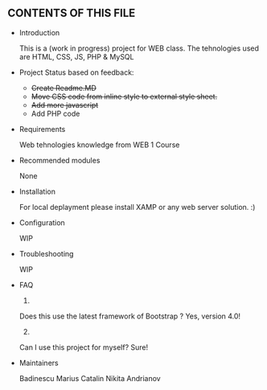 CONTENTS OF THIS FILE
---------------------
   
 * Introduction 
 

    This is a (work in progress) project for WEB class.
    The tehnologies used are HTML, CSS, JS, PHP & MySQL
    
 * Project Status based on feedback:
    * ~~Create Readme.MD~~
    * ~~Move CSS code from inline style to external style sheet.~~
    * ~~Add more javascript~~
    * Add PHP code
    
 
 * Requirements
    
    Web tehnologies knowledge from WEB 1 Course

 * Recommended modules
 
    None
    
 * Installation
 
    For local deplayment please install XAMP or any web server solution. :)
    
 * Configuration
 
    WIP 
    
 * Troubleshooting
 
    WIP
    
 * FAQ
 
    1. 
    Does this use the latest framework of Bootstrap ?
    Yes, version 4.0!
    
    2. 
    Can I use this project for myself?
    Sure!
    
 * Maintainers
 
    Badinescu Marius Catalin
    Nikita Andrianov